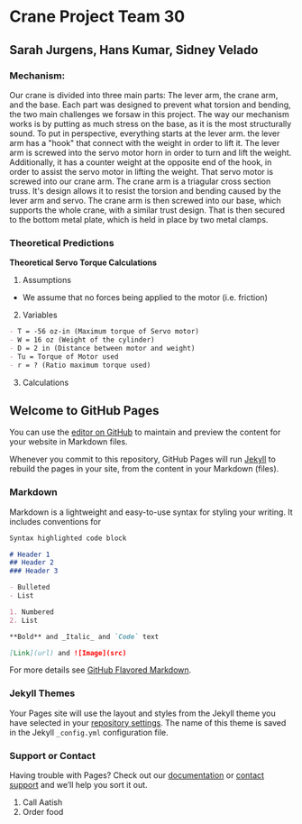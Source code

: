 # Crane Project Team 30
## Sarah Jurgens, Hans Kumar, Sidney Velado

### Mechanism:

Our crane is divided into three main parts: The lever arm, the crane arm, and the base. Each part was designed to prevent what torsion and bending, the two main challenges we forsaw in this project. The way our mechanism works is by putting as much stress on the base, as it is the most structurally sound. To put in perspective, everything starts at the lever arm. the lever arm has a "hook" that connect with the weight in order to lift it. The lever arm is screwed into the servo motor horn in order to turn and lift the weight. Additionally, it has a counter weight at the opposite end of the hook, in order to assist the servo motor in lifting the weight. That servo motor is screwed into our crane arm. The crane arm is a triagular cross section truss. It's design allows it to resist the torsion and bending caused by the lever arm and servo. The crane arm is then screwed into our base, which supports the whole crane, with a similar trust design. That is then secured to the bottom metal plate, which is held in place by two metal clamps. 

### Theoretical Predictions

**Theoretical Servo Torque Calculations**

1. Assumptions
 - We assume that no forces being applied to the motor (i.e. friction)


2. Variables
```markdown
- T = -56 oz-in (Maximum torque of Servo motor)
- W = 16 oz (Weight of the cylinder)
- D = 2 in (Distance between motor and weight)
- Tu = Torque of Motor used
- r = ? (Ratio maximum torque used)
```
3. Calculations


## Welcome to GitHub Pages

You can use the [editor on GitHub](https://github.com/mvelado/craneproject/edit/master/index.md) to maintain and preview the content for your website in Markdown files.

Whenever you commit to this repository, GitHub Pages will run [Jekyll](https://jekyllrb.com/) to rebuild the pages in your site, from the content in your Markdown (files).

### Markdown

Markdown is a lightweight and easy-to-use syntax for styling your writing. It includes conventions for

```markdown
Syntax highlighted code block

# Header 1
## Header 2
### Header 3

- Bulleted
- List

1. Numbered
2. List

**Bold** and _Italic_ and `Code` text

[Link](url) and ![Image](src)
```

For more details see [GitHub Flavored Markdown](https://guides.github.com/features/mastering-markdown/).

### Jekyll Themes

Your Pages site will use the layout and styles from the Jekyll theme you have selected in your [repository settings](https://github.com/mvelado/craneproject/settings). The name of this theme is saved in the Jekyll `_config.yml` configuration file.

### Support or Contact

Having trouble with Pages? Check out our [documentation](https://help.github.com/categories/github-pages-basics/) or [contact support](https://github.com/contact) and we’ll help you sort it out.

1. Call Aatish
2. Order food
